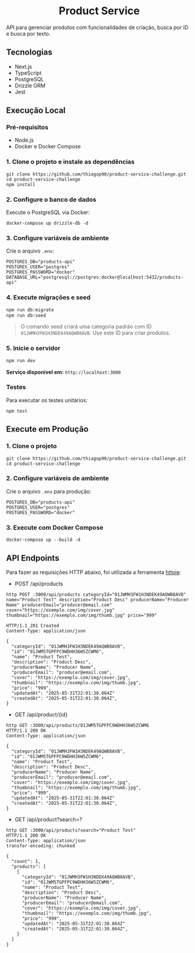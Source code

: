 <h1 align="center">
  Product Service
</h1>

API para gerenciar produtos com funcionalidades de criação, busca por ID e busca por texto.

## Tecnologias

- Next.js
- TypeScript
- PostgreSQL
- Drizzle ORM
- Jest

## Execução Local

### Pré-requisitos

- Node.js
- Docker e Docker Compose

### 1. Clone o projeto e instale as dependências

```
git clone https://github.com/thiagop90/product-service-challenge.git
cd product-service-challenge
npm install
```

### 2. Configure o banco de dados

Execute o PostgreSQL via Docker:

```
docker-compose up drizzle-db -d
```

### 3. Configure variáveis de ambiente

Crie o arquivo `.env`:

```
POSTGRES_DB="products-api"
POSTGRES_USER="postgres"
POSTGRES_PASSWORD="docker"
DATABASE_URL="postgresql://postgres:docker@localhost:5432/products-api"
```

### 4. Execute migrações e seed

```bash
npm run db:migrate
npm run db:seed
```

>  O comando seed criará uma categoria padrão com ID `01JWMH3FW1H3NDEK49AQWB8AVB`. Use este ID para criar produtos.

### 5. Inicie o servidor

```bash
npm run dev
```

**Serviço disponível em:** `http://localhost:3000`

### Testes

Para executar os testes unitários:
```
npm test
```

## Execute em Produção

### 1. Clone o projeto

```
git clone https://github.com/thiagop90/product-service-challenge.git
cd product-service-challenge
```

### 2. Configure variáveis de ambiente

Crie o arquivo `.env` para produção:

```
POSTGRES_DB="products-api"
POSTGRES_USER="postgres"
POSTGRES_PASSWORD="docker"
```

### 3. Execute com Docker Compose

```
docker-compose up --build -d
```

## API Endpoints  

Para fazer as requisições HTTP abaixo, foi utilizada a ferramenta [httpie](https://httpie.io):

- POST /api/products
```
http POST :3000/api/products categoryId="01JWMH3FW1H3NDEK49AQWB8AVB" name="Product Test" description="Product Desc" producerName="Producer Name" producerEmail="producer@email.com" cover="https://exemplo.com/img/cover.jpg" thumbnail="https://exemplo.com/img/thumb.jpg" price="999"

HTTP/1.1 201 Created
Content-Type: application/json

{
  "categoryId": "01JWMH3FW1H3NDEK49AQWB8AVB",
  "id": "01JWM5TGPFPC9WDHH36W5ZCWM6",
  "name": "Product Test",
  "description": "Product Desc",
  "producerName": "Producer Name",
  "producerEmail": "producer@email.com",
  "cover": "https://exemplo.com/img/cover.jpg",
  "thumbnail": "https://exemplo.com/img/thumb.jpg",
  "price": "999",
  "updatedAt": "2025-05-31T22:01:30.064Z"
  "createdAt": "2025-05-31T22:01:30.064Z",
}
```

- GET /api/product/{id}
```
http GET :3000/api/products/01JWM5TGPFPC9WDHH36W5ZCWM6
HTTP/1.1 200 OK
Content-Type: application/json

{
  "categoryId": "01JWMH3FW1H3NDEK49AQWB8AVB",
  "id": "01JWM5TGPFPC9WDHH36W5ZCWM6",
  "name": "Product Test",
  "description": "Product Desc",
  "producerName": "Producer Name",
  "producerEmail": "producer@email.com",
  "cover": "https://exemplo.com/img/cover.jpg",
  "thumbnail": "https://exemplo.com/img/thumb.jpg",
  "price": "999",
  "updatedAt": "2025-05-31T22:01:30.064Z"
  "createdAt": "2025-05-31T22:01:30.064Z",
}
```

- GET /api/product?search=?
```
http GET :3000/api/products?search="Product Test"
HTTP/1.1 200 OK
Content-Type: application/json
transfer-encoding: chunked

{
  "count": 1,
  "products": [
    {
      "categoryId": "01JWMH3FW1H3NDEK49AQWB8AVB",
      "id": "01JWM5TGPFPC9WDHH36W5ZCWM6",
      "name": "Product Test",
      "description": "Product Desc",
      "producerName": "Producer Name",
      "producerEmail": "producer@email.com",
      "cover": "https://exemplo.com/img/cover.jpg",
      "thumbnail": "https://exemplo.com/img/thumb.jpg",
      "price": "999",
      "updatedAt": "2025-05-31T22:01:30.064Z"
      "createdAt": "2025-05-31T22:01:30.064Z",
    }
  ]
}
```


